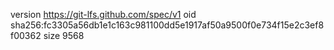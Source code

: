 version https://git-lfs.github.com/spec/v1
oid sha256:fc3305a56db1e1c163c981100dd5e1917af50a9500f0e734f15e2c3ef8f00362
size 9568
